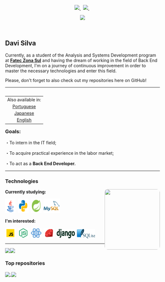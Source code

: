 <p align="center">
  <!-- Badge - LinkedIn -->
  <a href="https://www.linkedin.com/in/davialvessilva">
    <img src="https://img.shields.io/badge/-LinkedIn-0e00cf?style=round-square&logo=Linkedin&logoColor=&link=https://www.linkedin.com/in/davialvessilva">
  </a>
  &nbsp;
  <!-- Badge - Email -->
  <a href="mailto:daviricardo205@gmail.com">
    <img src="https://img.shields.io/badge/-Email-ff0000?style=round-square&logo=gmail&logoColor=white&link=mailto:daviricardo205@gmail.com">
  </a>
  &nbsp;
   <p align="center">
  <!-- Badge - Profile View Counter -->
   <img src= "https://komarev.com/ghpvc/?username=DaviRicardo&color=800080">
  </p>
  &nbsp;
</p>

<!-- Presentation -->
## Davi Silva
<p>Currently, as a student of the Analysis and Systems Development program at <strong><a target="_blank" href="https://www.linkedin.com/company/fatec-zona-sul?originalSubdomain=br">Fatec Zona Sul</a></strong> and having the dream of working in the field of Back End Development, I'm on a journey of continuous improvement in order to master the necessary technologies and enter this field.</p>
<p>Please, don't forget to also check out my repositories here on GitHub!</p>

---

<!-- README in EN, JP & PT-BR: -->
<table align="right">
 <td>Also available in:</td>
    <tr><td align="center"><a href="README.md">Portuguese</a></tr>
    <tr><td align="center"> <a href="README_JP.md">Japanese</a></td></tr>
    <tr><td align="center"> <a href="README_ENG.md">English</a></td></tr>
  </td>
</table>

### Goals:

<p>・To intern in the IT field;</p>
<p>・To acquire practical experience in the labor market;</p>
<p>・To act as a <strong>Back End Developer.</strong></p>

---

### Technologies

<!-- Yeji GIF  -->
<img src="./recursos/yejigif.gif" width="180px" height="197px" align="right" style="border-radius: 10px;">


**Currently studying:**

<p align="left">
  <!-- Java Icon -->
  <img src="./recursos/icones/java.svg" width="34px" height="47px">&nbsp;
  <!-- Python Icon -->
  <img src="./recursos/icones/python.svg" width="34px" height="47px">&nbsp;
  <!-- SpringBoot Icon -->
  <img src="./recursos/icones/springboot.svg" width="34px" height="47px">&nbsp;
  <!-- MySQL Icon -->
  <img src="./recursos/icones/mysql.svg" width="52px" height="47px">&nbsp;
</p>

**I'm interested:**

<p align="left">
  <!-- JavaScript Icon -->
  <img src="./recursos/icones/javascript.svg" width="34px" height="34px">&nbsp;
  <!-- NodeJs Icon -->
  <img src="./recursos/icones/nodejs.svg" width="34px" height="34px">&nbsp;
    <!-- ReactNative Icon -->
  <img src="./recursos/icones/reactnative.svg" width="34px" height="34px">&nbsp;
  <!-- Ruby Icon -->
  <img src="./recursos/icones/ruby.svg" width="34px" height="34px">&nbsp;
  <!-- Django Icon -->
  <img src="./recursos/icones/django.svg" width="59px" height="30px">&nbsp;
  <!-- SQLite Icon -->
  <img src="./recursos/icones/sqlite.svg" width="59px" height="30px">&nbsp;
</p>

---

<div style="display: flex;">
    <img align="center" src="https://github-readme-stats.vercel.app/api/top-langs/?username=DaviRicardo&layout=compact&theme=midnight-purple&hide_border=true"/>
    <img align="center" src="https://github-readme-stats.vercel.app/api?username=DaviRicardo&theme=midnight-purple&hide=prs,issues,contribs&count_private=true&include_all_commits=true&show_icons=true&hide_border=true"/>
</div>

### Top repositories

<a href="https://github.com/DaviRicardo/Fatec-Zona-Sul_JavaExercises-Projects">
  <img align="center" src="https://github-readme-stats.vercel.app/api/pin/?username=DaviRicardo&repo=Fatec-Zona-Sul_JavaExercises-Projects&theme=midnight-purple&hide_border=true&show_owner=false" />
</a>
<a href="https://github.com/DaviRicardo/Fatec-Zona-Sul_WebProjetoPadaria">
  <img align="center" src="https://github-readme-stats.vercel.app/api/pin/?username=DaviRicardo&repo=Fatec-Zona-Sul_WebProjetoPadaria&theme=midnight-purple&hide_border=true&show_owner=false" />
</a>

